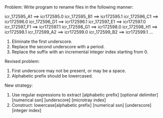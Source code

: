 Problem: Write program to rename files in the following manner:

icr_172595_A1 ==> icr172595.0
icr_172595_B1 ==> icr172595.1
icr_172596_C1 ==> icr172596.0
icr_172596_D1 ==> icr172596.1
icr_172597_E1 ==> icr172597.0
icr_172597_F1 ==> icr172597.1
icr_172598_G1 ==> icr172598.0
icr_172598_H1 ==> icr172598.1
icr_172599_A2 ==> icr172599.0
icr_172599_B2 ==> icr172599.1
...
1. Eliminate the first underscore. 
2. Replace the second underscore with a period.
3. Replace the suffix with an incremental integer index starting from 0.


Revised problem: 
1. First underscore may not be present, or may be a space.
2. Alphabetic prefix should be lowercased.

New strategy:
1. Use regular expressions to extract [alphabetic prefix] [optional delimiter] [numerical ssn] [underscore] [microtray index]
2. Construct: lowercase[alphabetic prefix] [numerical ssn] [underscore] [integer index]

